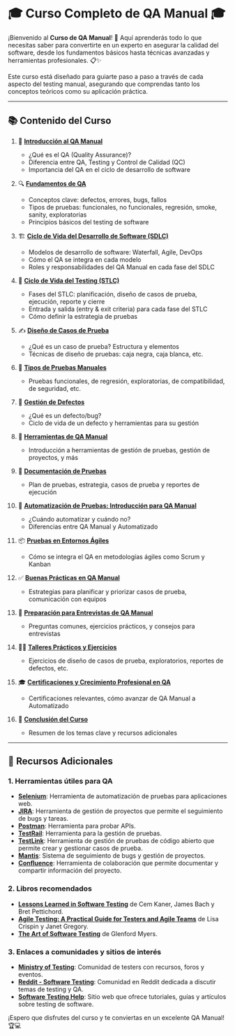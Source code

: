 # 🎓 **Curso Completo de QA Manual** 🎓

¡Bienvenido al **Curso de QA Manual**! 🚀 Aquí aprenderás todo lo que necesitas saber para convertirte en un experto en asegurar la calidad del software, desde los fundamentos básicos hasta técnicas avanzadas y herramientas profesionales. 📋✨

Este curso está diseñado para guiarte paso a paso a través de cada aspecto del testing manual, asegurando que comprendas tanto los conceptos teóricos como su aplicación práctica.

---

## 📚 **Contenido del Curso**

1. 🏁 [**Introducción al QA Manual**](./Modulo-01-Introduccion-al-QA-Manual/README.md)  
   - ¿Qué es el QA (Quality Assurance)?
   - Diferencia entre QA, Testing y Control de Calidad (QC)
   - Importancia del QA en el ciclo de desarrollo de software

2. 🔍 [**Fundamentos de QA**](./Modulo-02-Fundamentos-de-QA/README.md)  
   - Conceptos clave: defectos, errores, bugs, fallos
   - Tipos de pruebas: funcionales, no funcionales, regresión, smoke, sanity, exploratorias
   - Principios básicos del testing de software

3. 🏗️ [**Ciclo de Vida del Desarrollo de Software (SDLC)**](./Modulo-03-Ciclo-de-Vida-del-Desarrollo-de-Software-SDLC/README.md)  
   - Modelos de desarrollo de software: Waterfall, Agile, DevOps
   - Cómo el QA se integra en cada modelo
   - Roles y responsabilidades del QA Manual en cada fase del SDLC

4. 🔄 [**Ciclo de Vida del Testing (STLC)**](./Modulo-04-Ciclo-de-Vida-del-Testing-STLC/README.md)  
   - Fases del STLC: planificación, diseño de casos de prueba, ejecución, reporte y cierre
   - Entrada y salida (entry & exit criteria) para cada fase del STLC
   - Cómo definir la estrategia de pruebas

5. ✍️ [**Diseño de Casos de Prueba**](./Modulo-05-Diseño-de-Casos-de-Prueba/README.md)  
   - ¿Qué es un caso de prueba? Estructura y elementos
   - Técnicas de diseño de pruebas: caja negra, caja blanca, etc.

6. 🧪 [**Tipos de Pruebas Manuales**](./Modulo-06-Tipos-de-Pruebas-Manuales/README.md)  
   - Pruebas funcionales, de regresión, exploratorias, de compatibilidad, de seguridad, etc.

7. 🐞 [**Gestión de Defectos**](./Modulo-07-Gestion-de-Defectos/README.md)  
   - ¿Qué es un defecto/bug?
   - Ciclo de vida de un defecto y herramientas para su gestión

8. 🔧 [**Herramientas de QA Manual**](./Modulo-08-Herramientas-de-QA-Manual/README.md)  
   - Introducción a herramientas de gestión de pruebas, gestión de proyectos, y más

9. 📄 [**Documentación de Pruebas**](./Modulo-09-Documentacion-de-Pruebas/README.md)  
   - Plan de pruebas, estrategia, casos de prueba y reportes de ejecución

10. 🤖 [**Automatización de Pruebas: Introducción para QA Manual**](./Modulo-10-Automatizacion-de-Pruebas-Introduccion-para-QA-Manual/README.md)  
    - ¿Cuándo automatizar y cuándo no?
    - Diferencias entre QA Manual y Automatizado

11. 📦 [**Pruebas en Entornos Ágiles**](./Modulo-11-Pruebas-en-Entornos-Agiles/README.md)  
    - Cómo se integra el QA en metodologías ágiles como Scrum y Kanban

12. ✅ [**Buenas Prácticas en QA Manual**](./Modulo-12-Buenas-Practicas-en-QA-Manual/README.md)  
    - Estrategias para planificar y priorizar casos de prueba, comunicación con equipos

13. 🎤 [**Preparación para Entrevistas de QA Manual**](./Modulo-13-Preparacion-para-Entrevistas-de-QA-Manual/README.md)  
    - Preguntas comunes, ejercicios prácticos, y consejos para entrevistas

14. 🧑‍🏫 [**Talleres Prácticos y Ejercicios**](./Modulo-14-Talleres-Practicos-y-Ejercicios/README.md)  
    - Ejercicios de diseño de casos de prueba, exploratorios, reportes de defectos, etc.

15. 🎓 [**Certificaciones y Crecimiento Profesional en QA**](./Modulo-15-Certificaciones-y-Crecimiento-Profesional-en-QA/README.md)  
    - Certificaciones relevantes, cómo avanzar de QA Manual a Automatizado

16. 🏁 [**Conclusión del Curso**](./Modulo-16-Conclusion-del-Curso/README.md)  
    - Resumen de los temas clave y recursos adicionales

---

## 📘 **Recursos Adicionales**

### 1. Herramientas útiles para QA
- **[Selenium](https://www.selenium.dev/)**: Herramienta de automatización de pruebas para aplicaciones web.
- **[JIRA](https://www.atlassian.com/software/jira)**: Herramienta de gestión de proyectos que permite el seguimiento de bugs y tareas.
- **[Postman](https://www.postman.com/)**: Herramienta para probar APIs.
- **[TestRail](https://www.gurock.com/testrail/)**: Herramienta para la gestión de pruebas.
- **[TestLink](http://testlink.sourceforge.net/)**: Herramienta de gestión de pruebas de código abierto que permite crear y gestionar casos de prueba.
- **[Mantis](https://www.mantisbt.org/)**: Sistema de seguimiento de bugs y gestión de proyectos.
- **[Confluence](https://www.atlassian.com/software/confluence)**: Herramienta de colaboración que permite documentar y compartir información del proyecto.

### 2. Libros recomendados
- **[Lessons Learned in Software Testing](https://www.amazon.com/Lessons-Learned-Software-Testing-Complete/dp/0471081128)** de Cem Kaner, James Bach y Bret Pettichord.
- **[Agile Testing: A Practical Guide for Testers and Agile Teams](https://www.amazon.com/Agile-Testing-Practical-Testers-Teams/dp/0321683687)** de Lisa Crispin y Janet Gregory.
- **[The Art of Software Testing](https://www.amazon.com/Art-Software-Testing-Third-Edition/dp/1119472008)** de Glenford Myers.

### 3. Enlaces a comunidades y sitios de interés
- **[Ministry of Testing](https://www.ministryoftesting.com/)**: Comunidad de testers con recursos, foros y eventos.
- **[Reddit - Software Testing](https://www.reddit.com/r/softwaretesting/)**: Comunidad en Reddit dedicada a discutir temas de testing y QA.
- **[Software Testing Help](https://www.softwaretestinghelp.com/)**: Sitio web que ofrece tutoriales, guías y artículos sobre testing de software.  

¡Espero que disfrutes del curso y te conviertas en un excelente QA Manual! 🏆💻
